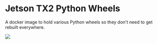 # Jetson TX2 Python Wheels

A docker image to hold various Python wheels so they don't need to get rebuilt
everywhere.

[![](https://images.microbadger.com/badges/image/flacjacket/wheels-tx2.svg)](https://microbadger.com/images/flacjacket/wheels-tx2)
